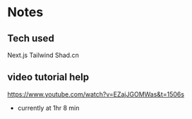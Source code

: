 # Notes

## Tech used

Next.js
Tailwind
Shad.cn

## video tutorial help

https://www.youtube.com/watch?v=EZajJGOMWas&t=1506s

- currently at 1hr 8 min
